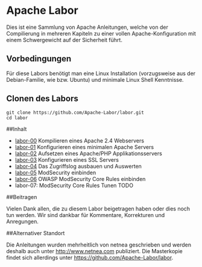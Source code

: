 Apache Labor
============

Dies ist eine Sammlung von Apache Anleitungen, welche von der Compilierung in mehreren
Kapiteln zu einer vollen Apache-Konfiguration mit einem Schwergewicht auf der
Sicherheit führt.

## Vorbedingungen
Für diese Labors benötigt man eine Linux Installation (vorzugsweise aus der Debian-Familie, wie bzw. Ubuntu) und minimale Linux Shell Kenntnisse.

## Clonen des Labors

```
git clone https://github.com/Apache-Labor/labor.git
cd labor
```

##Inhalt

- [labor-00](labor-00) Kompilieren eines Apache 2.4 Webservers
- [labor-01](labor-01) Konfigurieren eines minimalen Apache Servers
- [labor-02](labor-02) Aufsetzen eines Apache/PHP Applikationsservers
- [labor-03](labor-03) Konfigurieren eines SSL Servers
- [labor-04](labor-04) Das Zugriffslog ausbauen und Auswerten
- [labor-05](labor-05) ModSecurity einbinden
- [labor-06](labor-06) OWASP ModSecurity Core Rules einbinden
- labor-07: ModSecurity Core Rules Tunen TODO

##Beitragen

Vielen Dank allen, die zu diesem Labor beigetragen haben oder dies noch tun werden.
Wir sind dankbar für Kommentare, Korrekturen und Anregungen.

##Alternativer Standort

Die Anleitungen wurden mehrheitlich von netnea geschrieben und werden deshalb auch
unter http://www.netnea.com publiziert. Die Masterkopie findet sich allerdings 
unter https://github.com/Apache-Labor/labor.

